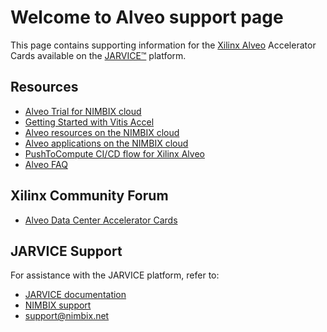 # Welcome to Alveo support page

 This page contains supporting information for the [Xilinx Alveo](https://www.nimbix.net/alveo/) Accelerator Cards available on the [JARVICE™](https://www.nimbix.net/platform/) platform.

## Resources

* [Alveo Trial for NIMBIX cloud](https://www.nimbix.net/alveotrial/)
* [Getting Started with Vitis Accel](vitis.md)
* [Alveo resources on the NIMBIX cloud](boards.md)
* [Alveo applications on the NIMBIX cloud](apps.md)
* [PushToCompute CI/CD flow for Xilinx Alveo](pushtocompute.md)
* [Alveo FAQ](faq.md)

## Xilinx Community Forum

* [Alveo Data Center Accelerator Cards](https://forums.xilinx.com/t5/Alveo-Data-Center-Accelerator/bd-p/alveo)

## JARVICE Support

For assistance with the JARVICE platform, refer to:

* [JARVICE documentation](https://jarvice.readthedocs.io/en/latest/)
* [NIMBIX support](https://nimbix.zendesk.com/hc/en-us)
* support@nimbix.net


